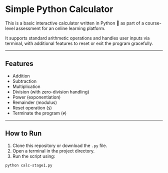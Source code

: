 # Simple Python Calculator

This is a basic interactive calculator written in Python 🐍 as part of a course-level assessment for an online learning platform.

It supports standard arithmetic operations and handles user inputs via terminal, with additional features to reset or exit the program gracefully.

---

##  Features

- Addition  
- Subtraction  
- Multiplication  
- Division (with zero-division handling)  
- Power (exponentiation)  
- Remainder (modulus)  
- Reset operation (`$`)  
- Terminate the program (`#`)

---

##  How to Run

1. Clone this repository or download the `.py` file.
2. Open a terminal in the project directory.
3. Run the script using:

```bash
python calc-stage1.py
